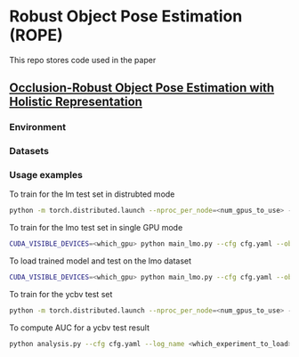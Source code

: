 # Robust Object Pose Estimation (ROPE)
This repo stores code used in the paper
## [Occlusion-Robust Object Pose Estimation with Holistic Representation](https://arxiv.org/pdf/2110.11636.pdf)

### Environment


### Datasets


### Usage examples
To train for the lm test set in distrubted mode
````bash
python -m torch.distributed.launch --nproc_per_node=<num_gpus_to_use> --use_env main_lm.py --cfg cfg.yaml --obj duck --log_name <name_this_experiment>
````

To train for the lmo test set in single GPU mode
````bash
CUDA_VISIBLE_DEVICES=<which_gpu> python main_lmo.py --cfg cfg.yaml --obj ape --log_name <name_this_experiment> 
````

To load trained model and test on the lmo dataset
````bash
CUDA_VISIBLE_DEVICES=<which_gpu> python main_lmo.py --cfg cfg.yaml --obj ape --log_name <which_experiment_to_load> --resume --test-only 
````


To train for the ycbv test set 
````bash
python -m torch.distributed.launch --nproc_per_node=<num_gpus_to_use> --use_env main_ycbv.py --cfg cfg.yaml --obj 01 --log_name <name_this_experiment>
````

To compute AUC for a ycbv test result
````bash
python analysis.py --cfg cfg.yaml --log_name <which_experiment_to_load> --obj 20
````


